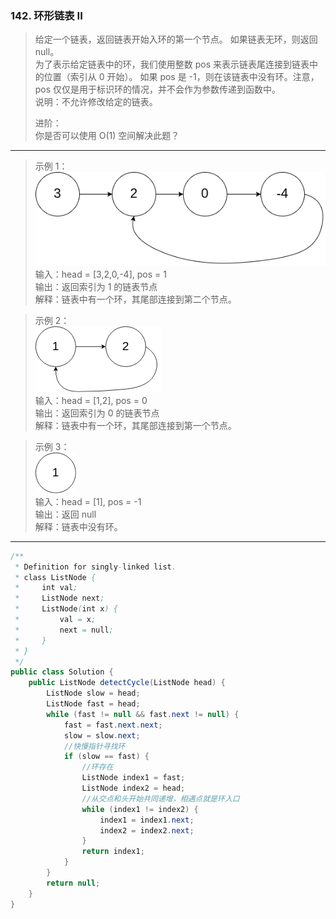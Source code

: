 ### 142. 环形链表 II

>给定一个链表，返回链表开始入环的第一个节点。 如果链表无环，则返回 null。   
>为了表示给定链表中的环，我们使用整数 pos 来表示链表尾连接到链表中的位置（索引从 0 开始）。 如果 pos 是 -1，则在该链表中没有环。注意，pos 仅仅是用于标识环的情况，并不会作为参数传递到函数中。  
>说明：不允许修改给定的链表。
>
>进阶：   
>    你是否可以使用 O(1) 空间解决此题？
***
>示例 1：   
>![示例1](circularlinkedlist.png)   
>输入：head = [3,2,0,-4], pos = 1   
>输出：返回索引为 1 的链表节点   
>解释：链表中有一个环，其尾部连接到第二个节点。   

>示例 2：   
>![示例2](circularlinkedlist_test2.png)   
>输入：head = [1,2], pos = 0   
>输出：返回索引为 0 的链表节点   
>解释：链表中有一个环，其尾部连接到第一个节点。   

>示例 3：   
>![示例3](circularlinkedlist_test3.png)   
>输入：head = [1], pos = -1   
>输出：返回 null   
>解释：链表中没有环。   
***
```java
/**
 * Definition for singly-linked list.
 * class ListNode {
 *     int val;
 *     ListNode next;
 *     ListNode(int x) {
 *         val = x;
 *         next = null;
 *     }
 * }
 */
public class Solution {
    public ListNode detectCycle(ListNode head) {
        ListNode slow = head;
        ListNode fast = head;
        while (fast != null && fast.next != null) {
            fast = fast.next.next;
            slow = slow.next;
            //快慢指针寻找环
            if (slow == fast) {
                //环存在
                ListNode index1 = fast;
                ListNode index2 = head;
                //从交点和头开始共同递增，相遇点就是环入口
                while (index1 != index2) {
                    index1 = index1.next;
                    index2 = index2.next;
                }
                return index1;
            }
        }
        return null;
    }
}
```
